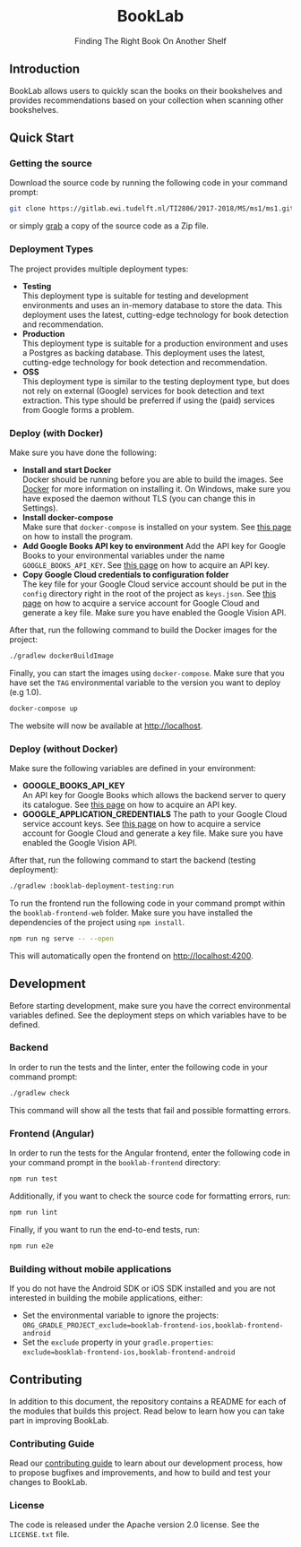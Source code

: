 <div align="center"> 
    <!--<img width="500px" alt="BookLab Logo">-->
    <br> 
    <h1>BookLab</h1> 
    Finding The Right Book On Another Shelf
</div>

## Introduction
BookLab allows users to quickly scan the books on their bookshelves and provides
recommendations based on your collection when scanning other bookshelves.

## Quick Start

### Getting the source
Download the source code by running the following code in your command prompt:
```sh
git clone https://gitlab.ewi.tudelft.nl/TI2806/2017-2018/MS/ms1/ms1.git
```
or simply 
[grab](https://gitlab.ewi.tudelft.nl/TI2806/2017-2018/MS/ms1/ms1/-/archive/master/ms1-master.zip) 
a copy of the source code as a Zip file.

### Deployment Types
The project provides multiple deployment types:
- **Testing**  
  This deployment type is suitable for testing and development environments and uses an in-memory database
  to store the data. This deployment uses the latest, cutting-edge technology for book detection and recommendation.
- **Production**  
  This deployment type is suitable for a production environment and uses a Postgres as backing database.
  This deployment uses the latest, cutting-edge technology for book detection and recommendation.
- **OSS**  
  This deployment type is similar to the testing deployment type, but does not rely on external (Google) services for
  book detection and text extraction. This type should be preferred if using the (paid) services from Google forms a problem.

### Deploy (with Docker)
Make sure you have done the following:
- **Install and start Docker**  
  Docker should be running before you are able to build the images. See [Docker](https://docker.com) for more information
  on installing it. On Windows, make sure you have exposed the daemon without TLS (you can change this in Settings).
- **Install docker-compose**  
  Make sure that `docker-compose` is installed on your system. See [this page](https://docs.docker.com/compose/install/)
  on how to install the program.
- **Add Google Books API key to environment**
  Add the API key for Google Books to your environmental variables under the name `GOOGLE_BOOKS_API_KEY`.
  See [this page](https://developers.google.com/books/docs/v1/using#APIKey) on how to acquire an API key.
- **Copy Google Cloud credentials to configuration folder**  
  The key file for your Google Cloud service account should be put in the `config` directory right in the root of the
  project as `keys.json`.
  See [this page](https://cloud.google.com/docs/authentication/getting-started) on how to acquire a service account for
  Google Cloud and generate a key file. Make sure you have enabled the Google Vision API.

After that, run the following command to build the Docker images for the project:
```sh
./gradlew dockerBuildImage
```

Finally, you can start the images using `docker-compose`. Make sure that you have set the `TAG` environmental variable
to the version you want to deploy (e.g 1.0).
```sh
docker-compose up
```

The website will now be available at [http://localhost](http://localhost).
### Deploy (without Docker)
Make sure the following variables are defined in your environment:
- **GOOGLE_BOOKS_API_KEY**   
  An API key for Google Books which allows the backend server to query its catalogue. See [this page](https://developers.google.com/books/docs/v1/using#APIKey)
  on how to acquire an API key.
- **GOOGLE_APPLICATION_CREDENTIALS**
  The path to your Google Cloud service account keys. See [this page](https://cloud.google.com/docs/authentication/getting-started) on
  how to acquire a service account for Google Cloud and generate a key file. Make sure you have enabled the Google Vision API.

After that, run the following command to start the backend (testing deployment):
```sh
./gradlew :booklab-deployment-testing:run
```

To run the frontend run the following code in your command prompt within the `booklab-frontend-web` 
folder. Make sure you have installed the dependencies of the project using `npm install`.
```sh
npm run ng serve -- --open
```
This will automatically open the frontend on [http://localhost:4200](http://localhost:4200).

## Development
Before starting development, make sure you have the correct environmental variables defined. See
the deployment steps on which variables have to be defined.

### Backend
In order to run the tests and the linter, enter the following code in your command prompt:
```sh
./gradlew check
```
This command will show all the tests that fail and possible formatting errors.

### Frontend (Angular)
In order to run the tests for the Angular frontend, enter the following code in your command prompt in the `booklab-frontend`
directory:
```sh
npm run test
```

Additionally, if you want to check the source code for formatting errors, run:
```sh 
npm run lint
```

Finally, if you want to run the end-to-end tests, run:
```sh 
npm run e2e
```

### Building without mobile applications
If you do not have the Android SDK or iOS SDK installed and you are not interested in building
the mobile applications, either:

- Set the environmental variable to ignore the projects:  
  `ORG_GRADLE_PROJECT_exclude=booklab-frontend-ios,booklab-frontend-android`
- Set the `exclude` property in your `gradle.properties`:  
  `exclude=booklab-frontend-ios,booklab-frontend-android`


## Contributing
In addition to this document, the repository contains a README for each of the modules that builds this project. 
Read below to learn how you can take part in improving BookLab.

### Contributing Guide
Read our [contributing guide](CONTRIBUTING.md) to learn about our development process, how to propose bugfixes and 
improvements, and how to build and test your changes to BookLab.

### License
The code is released under the Apache version 2.0 license. See the 
`LICENSE.txt` file.


